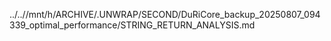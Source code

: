 ../..//mnt/h/ARCHIVE/.UNWRAP/SECOND/DuRiCore_backup_20250807_094339_optimal_performance/STRING_RETURN_ANALYSIS.md